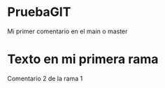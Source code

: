 # PruebaGIT
Mi primer comentario en el main o master
# Texto en mi primera rama
Comentario 2 de la rama 1


